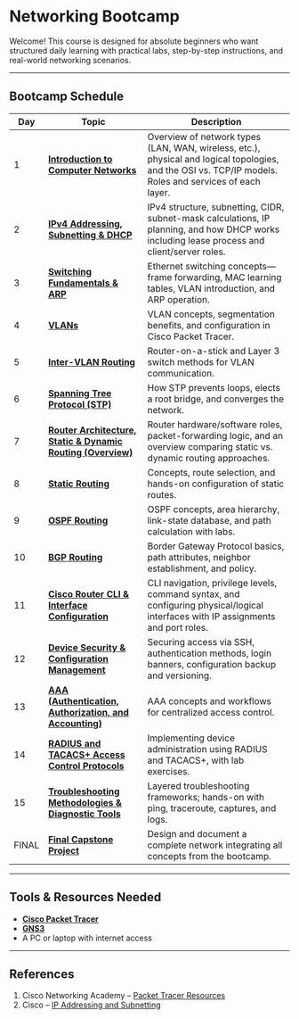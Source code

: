 # Networking Bootcamp

Welcome! This course is designed for absolute beginners who want structured daily learning with practical labs, step-by-step instructions, and real-world networking scenarios.

---

## Bootcamp Schedule

| Day   | Topic                                                                                           | Description                                                                                                                                             |
| ----- | ----------------------------------------------------------------------------------------------- | ------------------------------------------------------------------------------------------------------------------------------------------------------- |
| 1     | [**Introduction to Computer Networks**](./network_fundamentals/Day-1.md)                        | Overview of network types (LAN, WAN, wireless, etc.), physical and logical topologies, and the OSI vs. TCP/IP models. Roles and services of each layer. |
| 2     | [**IPv4 Addressing, Subnetting & DHCP**](./network_fundamentals/Day-2.md)                       | IPv4 structure, subnetting, CIDR, subnet-mask calculations, IP planning, and how DHCP works including lease process and client/server roles.            |
| 3     | [**Switching Fundamentals & ARP**](./network_fundamentals/Day-3.md)                             | Ethernet switching concepts—frame forwarding, MAC learning tables, VLAN introduction, and ARP operation.                                                |
| 4     | [**VLANs**](./network_fundamentals/Day-4.md)                                                    | VLAN concepts, segmentation benefits, and configuration in Cisco Packet Tracer.                                                                         |
| 5     | [**Inter-VLAN Routing**](./network_fundamentals/Day-5.md)                                       | Router-on-a-stick and Layer 3 switch methods for VLAN communication.                                                                                    |
| 6     | [**Spanning Tree Protocol (STP)**](./network_fundamentals/Day-6.md)                             | How STP prevents loops, elects a root bridge, and converges the network.                                                                                |
| 7     | [**Router Architecture, Static & Dynamic Routing (Overview)**](./network_fundamentals/Day-7.md) | Router hardware/software roles, packet-forwarding logic, and an overview comparing static vs. dynamic routing approaches.                               |
| 8     | [**Static Routing**](./network_fundamentals/Day-8.md)                               | Concepts, route selection, and hands-on configuration of static routes.                                                                                 |
| 9     | [**OSPF Routing**](./network_fundamentals/Day-9.md)                                             | OSPF concepts, area hierarchy, link-state database, and path calculation with labs.                                                                     |
| 10    | [**BGP Routing**](./network_fundamentals/Day-10.md)                                             | Border Gateway Protocol basics, path attributes, neighbor establishment, and policy.                                                                    |
| 11    | [**Cisco Router CLI & Interface Configuration**](./network_fundamentals/Day-11.md)              | CLI navigation, privilege levels, command syntax, and configuring physical/logical interfaces with IP assignments and port roles.                       |
| 12    | [**Device Security & Configuration Management**](./network_fundamentals/Day-12.md)              | Securing access via SSH, authentication methods, login banners, configuration backup and versioning.                                                    |
| 13    | [**AAA (Authentication, Authorization, and Accounting)**](./network_fundamentals/Day-13.md)     | AAA concepts and workflows for centralized access control.                                                                                              |
| 14    | [**RADIUS and TACACS+ Access Control Protocols**](./network_fundamentals/Day-14.md)             | Implementing device administration using RADIUS and TACACS+, with lab exercises.                                                                        |
| 15    | [**Troubleshooting Methodologies & Diagnostic Tools**](./network_fundamentals/Day-15.md)        | Layered troubleshooting frameworks; hands-on with ping, traceroute, captures, and logs.                                                                 |
| FINAL | [**Final Capstone Project**](./network_fundamentals/final-test.md)                              | Design and document a complete network integrating all concepts from the bootcamp.                                                                      |

---

## Tools & Resources Needed

* **[Cisco Packet Tracer](https://www.netacad.com/courses/packet-tracer)**
* **[GNS3](https://www.gns3.com/)**
* A PC or laptop with internet access

---

## References

1. Cisco Networking Academy – [Packet Tracer Resources](https://www.netacad.com/courses/packet-tracer)
2. Cisco – [IP Addressing and Subnetting](https://www.cisco.com/c/en/us/support/docs/ip/ip-addressing-subnetting)

